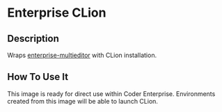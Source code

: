 # Enterprise CLion

## Description

Wraps [enterprise-multieditor](../multieditor/README.md) with CLion
installation.

## How To Use It

This image is ready for direct use within Coder Enterprise. Environments created
from this image will be able to launch CLion.
